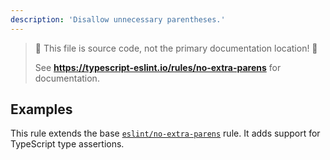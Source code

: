 ```yaml
---
description: 'Disallow unnecessary parentheses.'
---
```


> 🛑 This file is source code, not the primary documentation location! 🛑
>
> See **https://typescript-eslint.io/rules/no-extra-parens** for documentation.

## Examples

This rule extends the base [`eslint/no-extra-parens`](https://eslint.org/docs/rules/no-extra-parens) rule.
It adds support for TypeScript type assertions.
